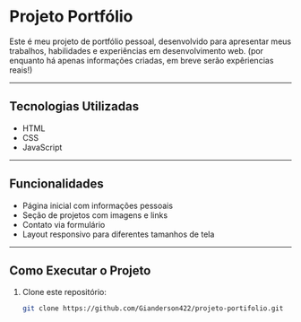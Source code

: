 # Projeto Portfólio

Este é meu projeto de portfólio pessoal, desenvolvido para apresentar meus trabalhos, habilidades e experiências em desenvolvimento web. (por enquanto há apenas informações criadas, em breve serão expêriencias reais!)

---

## Tecnologias Utilizadas

- HTML
- CSS
- JavaScript

---

## Funcionalidades

- Página inicial com informações pessoais
- Seção de projetos com imagens e links
- Contato via formulário
- Layout responsivo para diferentes tamanhos de tela

---

## Como Executar o Projeto

1. Clone este repositório:
   ```bash
   git clone https://github.com/Gianderson422/projeto-portifolio.git

